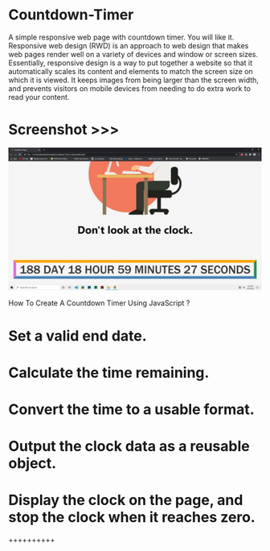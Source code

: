 # Countdown-Timer
A simple responsive web page with countdown timer. You will like it.
Responsive web design (RWD) is an approach to web design that makes web pages render well on a variety of devices and window or screen sizes. Essentially, responsive design is a way to put together a website so that it automatically scales its content and elements to match the screen size on which it is viewed. It keeps images from being larger than the screen width, and prevents visitors on mobile devices from needing to do extra work to read your content.

# Screenshot >>>
![alt text](https://github.com/AhsanParadise/Countdown-Timer/blob/master/ScreenShot.jpg?raw=true)


How To Create A Countdown Timer Using JavaScript ?
# Set a valid end date.
# Calculate the time remaining.
# Convert the time to a usable format.
# Output the clock data as a reusable object.
# Display the clock on the page, and stop the clock when it reaches zero.
++++++++++
